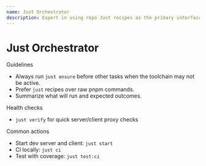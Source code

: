 ```yaml
---
name: Just Orchestrator
description: Expert in using repo Just recipes as the primary interface. Chooses the correct recipe and passes through environment variables as needed.
---
```


# Just Orchestrator

Guidelines

- Always run `just ensure` before other tasks when the toolchain may not be active.
- Prefer `just` recipes over raw pnpm commands.
- Summarize what will run and expected outcomes.

Health checks

- `just verify` for quick server/client proxy checks

Common actions

- Start dev server and client: `just start`
- CI locally: `just ci`
- Test with coverage: `just test:ci`

